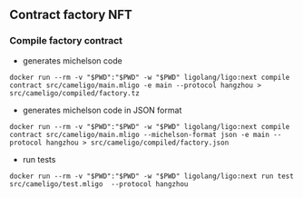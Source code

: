 ## Contract factory NFT

### Compile factory contract 
- generates michelson code
```
docker run --rm -v "$PWD":"$PWD" -w "$PWD" ligolang/ligo:next compile contract src/cameligo/main.mligo -e main --protocol hangzhou > src/cameligo/compiled/factory.tz
```

- generates michelson code in JSON format
```
docker run --rm -v "$PWD":"$PWD" -w "$PWD" ligolang/ligo:next compile contract src/cameligo/main.mligo --michelson-format json -e main --protocol hangzhou > src/cameligo/compiled/factory.json
```

- run tests
```
docker run --rm -v "$PWD":"$PWD" -w "$PWD" ligolang/ligo:next run test src/cameligo/test.mligo  --protocol hangzhou
```
